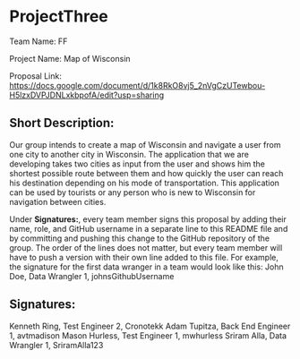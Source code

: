 # ProjectThree
Team Name: FF

Project Name: Map of Wisconsin

Proposal Link: https://docs.google.com/document/d/1k8RkO8vj5_2nVgCzUTewbou-H5lzxDVPJDNLxkbpofA/edit?usp=sharing

## Short Description:
Our group intends to create a map of Wisconsin and navigate a user from one city to another city in Wisconsin. The application that we are developing takes two cities as input from the user and shows him the shortest possible route between them and how quickly the user can reach his destination depending on his mode of transportation. This application can be used by tourists or any person who is new to Wisconsin for navigation between cities.


Under **Signatures:**, every team member signs this proposal by adding their name, role, and GitHub username in a separate line to this README file and by committing and pushing this change to the GitHub repository of the group. The order of the lines does not matter, but every team member will have to push a version with their own line added to this file. For example, the signature for the first data wranger in a team would look like this:
John Doe, Data Wrangler 1, johnsGithubUsername

## Signatures:
Kenneth Ring, Test Engineer 2, Cronotekk
Adam Tupitza, Back End Engineer 1, avtmadison
Mason Hurless, Test Engineer 1, mwhurless
Sriram Alla, Data Wrangler 1, SriramAlla123
